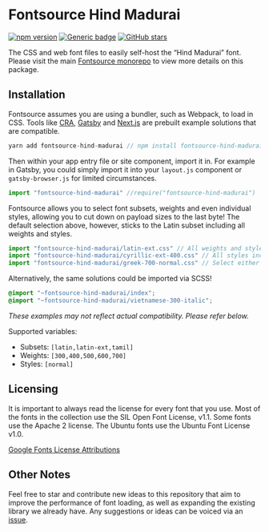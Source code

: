 # Fontsource Hind Madurai

[![npm version](https://badge.fury.io/js/fontsource-hind-madurai.svg)](https://github.com/DecliningLotus/fontsource) [![Generic badge](https://img.shields.io/badge/fontsource-passing-brightgreen)](https://github.com/DecliningLotus/fontsource) [![GitHub stars](https://img.shields.io/github/stars/DecliningLotus/fontsource.svg?style=social&label=Star&maxAge=2592000)](https://GitHub.com/DecliningLotus/fontsource/stargazers/)

The CSS and web font files to easily self-host the “Hind Madurai” font. Please visit the main [Fontsource monorepo](https://github.com/DecliningLotus/fontsource) to view more details on this package.

## Installation

Fontsource assumes you are using a bundler, such as Webpack, to load in CSS. Tools like [CRA](https://create-react-app.dev/), [Gatsby](https://www.gatsbyjs.org/) and [Next.js](https://nextjs.org/) are prebuilt example solutions that are compatible.

```javascript
yarn add fontsource-hind-madurai // npm install fontsource-hind-madurai
```

Then within your app entry file or site component, import it in. For example in Gatsby, you could simply import it into your `layout.js` component or `gatsby-browser.js` for limited circumstances.

```javascript
import "fontsource-hind-madurai" //require("fontsource-hind-madurai")
```

Fontsource allows you to select font subsets, weights and even individual styles, allowing you to cut down on payload sizes to the last byte! The default selection above, however, sticks to the Latin subset including all weights and styles.

```javascript
import "fontsource-hind-madurai/latin-ext.css" // All weights and styles included.
import "fontsource-hind-madurai/cyrillic-ext-400.css" // All styles included.
import "fontsource-hind-madurai/greek-700-normal.css" // Select either normal or italic.
```

Alternatively, the same solutions could be imported via SCSS!

```scss
@import "~fontsource-hind-madurai/index";
@import "~fontsource-hind-madurai/vietnamese-300-italic";
```

_These examples may not reflect actual compatibility. Please refer below._

Supported variables:

- Subsets: `[latin,latin-ext,tamil]`
- Weights: `[300,400,500,600,700]`
- Styles: `[normal]`

## Licensing

It is important to always read the license for every font that you use.
Most of the fonts in the collection use the SIL Open Font License, v1.1. Some fonts use the Apache 2 license. The Ubuntu fonts use the Ubuntu Font License v1.0.

[Google Fonts License Attributions](https://fonts.google.com/attribution)

## Other Notes

Feel free to star and contribute new ideas to this repository that aim to improve the performance of font loading, as well as expanding the existing library we already have. Any suggestions or ideas can be voiced via an [issue](https://github.com/DecliningLotus/fontsource/issues).
